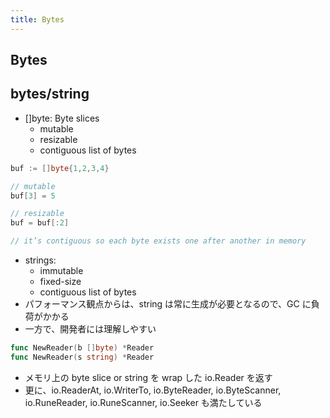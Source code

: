 ```yaml
---
title: Bytes
---
```


## Bytes

## bytes/string 
* []byte: Byte slices 
    * mutable
    * resizable
    * contiguous list of bytes
    
``` go
buf := []byte{1,2,3,4}

// mutable
buf[3] = 5

// resizable 
buf = buf[:2] 

// it’s contiguous so each byte exists one after another in memory
```

* strings:
    * immutable
    * fixed-size
    * contiguous list of bytes    
* パフォーマンス観点からは、string は常に生成が必要となるので、GC に負荷がかかる
* 一方で、開発者には理解しやすい

``` go
func NewReader(b []byte) *Reader
func NewReader(s string) *Reader
``` 
* メモリ上の byte slice or string を wrap した io.Reader を返す
* 更に、io.ReaderAt, io.WriterTo, io.ByteReader, io.ByteScanner, io.RuneReader, io.RuneScanner, io.Seeker も満たしている 
      